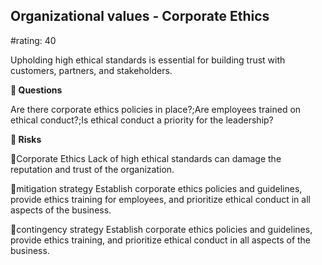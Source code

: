 

## Organizational values - Corporate Ethics

#rating: 40


Upholding high ethical standards is essential for building trust with customers, partners, and stakeholders.

**💭 Questions**

Are there corporate ethics policies in place?;Are employees trained on ethical conduct?;Is ethical conduct a priority for the leadership?

**🚨 Risks**

🚨Corporate Ethics
Lack of high ethical standards can damage the reputation and trust of the organization.

🚨mitigation strategy
Establish corporate ethics policies and guidelines, provide ethics training for employees, and prioritize ethical conduct in all aspects of the business.

🚨contingency strategy
Establish corporate ethics policies and guidelines, provide ethics training, and prioritize ethical conduct in all aspects of the business.




